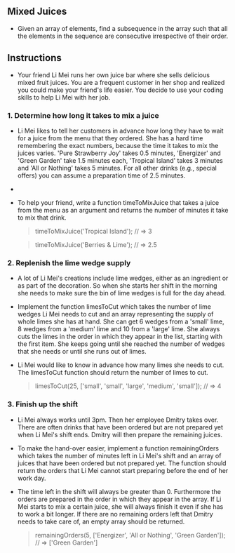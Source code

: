 
## Mixed Juices
* Given an array of elements, find a subsequence in the array such that all the elements in the sequence are consecutive irrespective of their order.
## Instructions
* Your friend Li Mei runs her own juice bar where she sells delicious mixed fruit juices. You are a frequent customer in her shop and realized you could make your friend's life easier. You decide to use your coding skills to help Li Mei with her job.
### 1. Determine how long it takes to mix a juice
* Li Mei likes to tell her customers in advance how long they have to wait for a juice from the menu that they ordered. She has a hard time remembering the exact numbers, because the time it takes to mix the juices varies. 'Pure Strawberry Joy' takes 0.5 minutes, 'Energizer' and 'Green Garden' take 1.5 minutes each, 'Tropical Island' takes 3 minutes and 'All or Nothing' takes 5 minutes. For all other drinks (e.g., special offers) you can assume a preparation time of 2.5 minutes.
* 
* To help your friend, write a function timeToMixJuice that takes a juice from the menu as an argument and returns the number of minutes it take to mix that drink.

    > timeToMixJuice('Tropical Island'); // => 3

    > timeToMixJuice('Berries & Lime'); // => 2.5
### 2. Replenish the lime wedge supply
 * A lot of Li Mei's creations include lime wedges, either as an ingredient or as part of the decoration. So when she starts her shift in the morning she needs to make sure the bin of lime wedges is full for the day ahead.

 * Implement the function limesToCut which takes the number of lime wedges Li Mei needs to cut and an array representing the supply of whole limes she has at hand. She can get 6 wedges from a 'small' lime, 8 wedges from a 'medium' lime and 10 from a 'large' lime. She always cuts the limes in the order in which they appear in the list, starting with the first item. She keeps going until she reached the number of wedges that she needs or until she runs out of limes.

 * Li Mei would like to know in advance how many limes she needs to cut. The limesToCut function should return the number of limes to cut.

    > limesToCut(25, ['small', 'small', 'large', 'medium', 'small']); // => 4

### 3. Finish up the shift
 * Li Mei always works until 3pm. Then her employee Dmitry takes over. There are often drinks that have been ordered but are not prepared yet when Li Mei's shift ends. Dmitry will then prepare the remaining juices.

* To make the hand-over easier, implement a function remainingOrders which takes the number of minutes left in Li Mei's shift and an array of juices that have been ordered but not prepared yet. The function should return the orders that Li Mei cannot start preparing before the end of her work day.

* The time left in the shift will always be greater than 0. Furthermore the orders are prepared in the order in which they appear in the array. If Li Mei starts to mix a certain juice, she will always finish it even if she has to work a bit longer. If there are no remaining orders left that Dmitry needs to take care of, an empty array should be returned.

    > remainingOrders(5, ['Energizer', 'All or Nothing', 'Green Garden']); // => ['Green Garden']